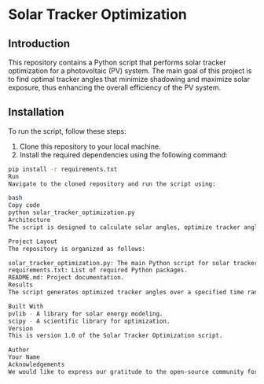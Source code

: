 # Solar Tracker Optimization

## Introduction

This repository contains a Python script that performs solar tracker optimization for a photovoltaic (PV) system. The main goal of this project is to find optimal tracker angles that minimize shadowing and maximize solar exposure, thus enhancing the overall efficiency of the PV system.

## Installation

To run the script, follow these steps:

1. Clone this repository to your local machine.
2. Install the required dependencies using the following command:

```bash
pip install -r requirements.txt
Run
Navigate to the cloned repository and run the script using:

bash
Copy code
python solar_tracker_optimization.py
Architecture
The script is designed to calculate solar angles, optimize tracker angles, and visualize the results. It leverages the pvlib library for solar position calculations and scipy for optimization.

Project Layout
The repository is organized as follows:

solar_tracker_optimization.py: The main Python script for solar tracker optimization.
requirements.txt: List of required Python packages.
README.md: Project documentation.
Results
The script generates optimized tracker angles over a specified time range and visualizes them alongside solar angles. This visualization provides insights into the performance of the optimized tracker angles.

Built With
pvlib - A library for solar energy modeling.
scipy - A scientific library for optimization.
Version
This is version 1.0 of the Solar Tracker Optimization script.

Author
Your Name
Acknowledgements
We would like to express our gratitude to the open-source community for developing and maintaining the pvlib and scipy libraries, which greatly contributed to the success of this project.